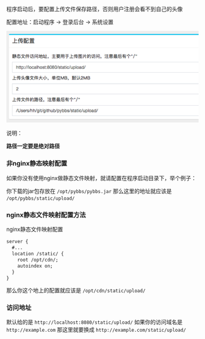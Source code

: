 程序启动后，要配置上传文件保存路径，否则用户注册会看不到自己的头像

配置地址：启动程序 -> 登录后台 -> 系统设置

![](./assets/QQ20190103-155421.png)

说明：

**路径一定要是绝对路径**

### 非nginx静态映射配置

如果你没有使用nginx做静态文件映射，就请配置在程序启动目录下，举个例子：

你下载的jar包存放在 `/opt/pybbs/pybbs.jar` 那么这里的地址就应该是 `/opt/pybbs/static/upload/` 

### nginx静态文件映射配置方法

nginx静态文件映射配置

```
server {
  #...
  location /static/ {
    root /opt/cdn/;
    autoindex on;
  }
}
```

那么你这个地上的配置就应该是 `/opt/cdn/static/upload/`

### 访问地址

默认给的是 `http://localhost:8080/static/upload/` 如果你的访问域名是 `http://example.com` 那这里就要换成 `http://example.com/static/upload/`
